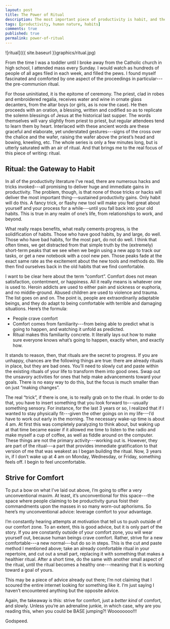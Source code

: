 ```yaml
---
layout: post
title: The Power of Ritual
description: The most important piece of productivity is habit, and the only way to solidify good habits is by the power of rituals.
tags: [productivity, human nature, habits]
comments: true
published: true
permalink: power-of-ritual
---
```

![ritual]({{ site.baseurl }}graphics/ritual.jpg)

From the time I was a toddler until I broke away from the Catholic church in high school, I attended mass every Sunday. I would watch as hundreds of people of all ages filed in each week, and filled the pews. I found myself fascinated and comforted by one aspect of the proceedings in particular---the pre-communion ritual.

For those uninitiated, it is the epitome of ceremony. The priest, clad in robes and embroidered regalia, receives water and wine in ornate glass decanters, from the altar boys (or girls, as is now the case). He then proceeds with an oration, a blessing, written and codified so as to replicate the solemn blessings of Jesus at the historical last supper. The words themselves will vary slightly from priest to priest, but regular attendees tend to learn them by heart. Interlaced with these ancient words are these graceful and elaborate, yet understated gestures---signs of the cross over the chalice and the wafer, raising the wafer above the priest’s head and bowing, kneeling, etc. The whole series is only a few minutes long, but is utterly saturated with an air of ritual. And that brings me to the real focus of this piece of writing: ritual.


## Ritual: the Gateway to Habit

In all of the productivity literature I’ve read, there are numerous hacks and tricks invoked---all promising to deliver huge and immediate gains in productivity. The problem, though, is that none of those tricks or hacks will deliver the most important thing---sustained productivity gains. Only habit will do this. A fancy trick, or flashy new tool will make you feel great about yourself and your process for a while---until you fall back into your old habits. This is true in any realm of one’s life, from relationships to work, and beyond.

What really reaps benefits, what really cements progress, is the solidification of habits. Those who have good habits, by and large, do well. Those who have bad habits, for the most part, do not do well. I think that often times, we get distracted from that simple truth by the (extremely) short-term peaks that we see when we begin using a new app to track our tasks, or get a new notebook with a cool new pen. Those peaks fade at the exact same rate as the excitement about the new tools and methods do. We then find ourselves back in the old habits that we find comfortable.

I want to be clear here about the term “comfort”. Comfort does not mean satisfaction, contentment, or happiness. All it really means is whatever one is used to. Heroin addicts are used to either pain and sickness or euphoria, and no middle-ground. Abused children are used to violence and trauma. The list goes on and on. The point is, people are extraordinarily adaptable beings, and they do adapt to being comfortable with terrible and damaging situations.
Here’s the formula:

 - People crave comfort
 - Comfort comes from familiarity---from being able to predict what is going to happen, and watching it unfold as predicted.
 - Ritual makes this familiarity concrete. It literally lays out how to make sure everyone knows what’s going to happen, exactly when, and exactly how.


It stands to reason, then, that rituals are the secret to progress. If you are unhappy, chances are the following things are true: there are already rituals in place, but they are bad ones. You’ll need to slowly cut and paste within the existing rituals of your life to transform them into good ones. Swap out the unsavory activities for ones that help make advancements toward your goals. There is no easy way to do this, but the focus is much smaller than on just “making changes”.

The real “trick”, if there is one, is to really grab on to the ritual. In order to do that, you have to insert something that you look forward to---usually something sensory. For instance, for the last 3 years or so, I realized that if I wanted to stay physically fit---given the other goings on in my life---I’d have to work out early in the morning. The necessary wake-up time is about 4 am. At first this was completely paralyzing to think about, but waking up at that time became easier if it allowed me time to listen to the radio and make myself a cup of coffee, as well as fiddle around on the computer. These things are not the primary activity---working out is. However, they are part of the ritual---a part that provides immediate gratification to that version of me that was weakest as I began building the ritual. Now, 3 years in, if I don’t wake up at 4 am on Monday, Wednesday, or Friday, something feels off. I begin to feel uncomfortable.


## Strive for Comfort

To put a bow on what I’ve laid out above, I’m going to offer a very unconventional maxim. At least, it’s unconventional for this space---the space where people claiming to be productivity gurus foist their commandments upon the masses in so many worn-out aphorisms. So here’s my unconventional advice: leverage comfort to your advantage.

I’m constantly hearing attempts at motivation that tell us to push outside of our comfort zone. To an extent, this is good advice, but it is only part of the story. If you are constantly outside of your comfort zone, you will wear yourself out, because human beings crave comfort. Rather, strive for a new comfortable---a new normal---but do so in steps. This is the cut and paste method I mentioned above; take an already comfortable ritual in your repertoire, and cut out a small part, replacing it with something that makes a healthier ritual. After a short time, do the same with another small aspect of the ritual, until the ritual becomes a healthy one---meaning that it is working toward a goal of yours.

This may be a piece of advice already out there; I’m not claiming that I scoured the entire internet looking for something like it. I’m just saying I haven’t encountered anything but the opposite advice.

Again, the takeaway is this: strive for comfort, just a *better kind* of comfort, and slowly. Unless you’re an adrenaline junkie, in which case, why are you reading this, when you could be BASE jumping?! Woooooooo!!!

Godspeed.
 
